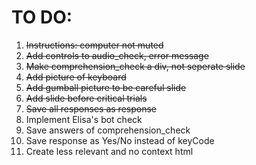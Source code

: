 # TO DO:




1. ~~Instructions: computer not muted~~
2. ~~Add controls to audio_check, error message~~
3. ~~Make comprehension_check a div, not seperate slide~~
4. ~~Add picture of keyboard~~
5. ~~Add gumball picture to be careful slide~~
6. ~~Add slide before critical trials~~
7. ~~Save all responses as response~~
8. Implement Elisa's bot check 
9. Save answers of comprehension_check
10. Save response as Yes/No instead of keyCode  
11. Create less relevant and no context html
